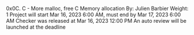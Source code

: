 0x0C. C - More malloc, free
C
Memory allocation
 By: Julien Barbier
 Weight: 1
 Project will start Mar 16, 2023 6:00 AM, must end by Mar 17, 2023 6:00 AM
 Checker was released at Mar 16, 2023 12:00 PM
 An auto review will be launched at the deadline
